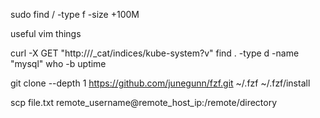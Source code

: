 sudo find / -type f  -size +100M


useful vim things

curl -X GET "http://<elasticsearch-url>/_cat/indices/kube-system?v"
find . -type d -name "mysql"
who -b
uptime

git clone --depth 1 https://github.com/junegunn/fzf.git ~/.fzf
~/.fzf/install


scp file.txt remote_username@remote_host_ip:/remote/directory

